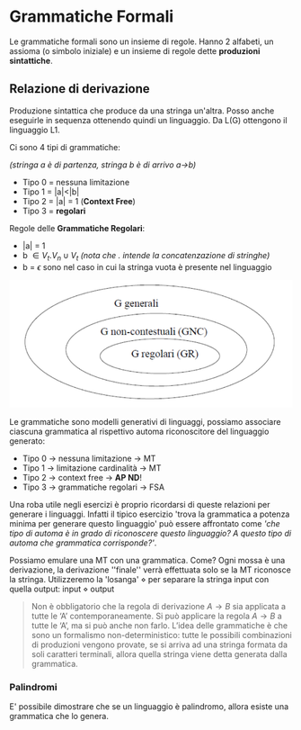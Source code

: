 # Grammatiche Formali

Le grammatiche formali sono un insieme di regole. Hanno 2 alfabeti, un assioma (o simbolo iniziale) e un insieme di regole dette **produzioni sintattiche**.

## Relazione di derivazione

Produzione sintattica che produce da una stringa un'altra. Posso anche eseguirle in sequenza ottenendo quindi un linguaggio. Da L(G) ottengono il linguaggio L1.

Ci sono 4 tipi di grammatiche: 

*(stringa a è di partenza, stringa b è di arrivo a->b)*

- Tipo 0 = nessuna limitazione
- Tipo 1 = |a|<|b| 
- Tipo 2 = |a| = 1 (**Context Free**)
- Tipo 3 = **regolari**

Regole delle **Grammatiche Regolari**:

- |a| = 1
- b $\in V_t . V_n \cup V_t$  *(nota che $.$ intende la concatenzazione di stringhe)*
- b = $\epsilon$ sono nel caso in cui la stringa vuota è presente nel linguaggio

![grammatiche](images/26396012fc57438123aa39321df813ff.png)

Le grammatiche sono modelli generativi di linguaggi, possiamo associare ciascuna grammatica al rispettivo automa riconoscitore del linguaggio generato:

- Tipo 0 $\rightarrow$ nessuna limitazione $\rightarrow$ MT
- Tipo 1 $\rightarrow$ limitazione cardinalità $\rightarrow$ MT
- Tipo 2 $\rightarrow$ context free $\rightarrow$ **AP ND**!
- Tipo 3 $\rightarrow$ grammatiche regolari $\rightarrow$ FSA

Una roba utile negli esercizi è proprio ricordarsi di queste relazioni per generare i linguaggi. Infatti il tipico esercizio 'trova la grammatica a potenza minima per generare questo linguaggio' può essere affrontato come *'che tipo di automa è in grado di riconoscere questo linguaggio? A questo tipo di automa che grammatica corrisponde?'*. 

Possiamo emulare una MT con una grammatica. Come? Ogni mossa è una derivazione, la derivazione ''finale'' verrà effettuata solo se la MT riconosce la stringa. 
Utilizzeremo la 'losanga' $\diamond$ per separare la stringa input con quella output:
input $\diamond$ output

> Non è obbligatorio che la regola di derivazione $A \rightarrow B$  sia applicata a tutte le ‘A’ contemporaneamente. Si può applicare la regola $A \rightarrow B$  a tutte le ‘A’, ma si può anche non farlo.  L’idea delle grammatiche è che sono un formalismo non-deterministico: tutte le possibili combinazioni di produzioni vengono provate, se si arriva ad una stringa formata da soli caratteri terminali, allora quella stringa viene detta generata dalla grammatica. 

### Palindromi
E' possibile dimostrare che se un linguaggio è palindromo, allora esiste una grammatica che lo genera.